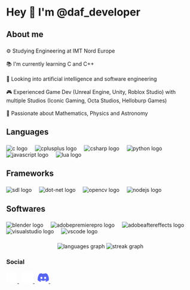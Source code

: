 <h1 align="left">Hey 👋 I'm @daf_developer</h1>

###

<h2 align="left">About me</h2>

###

<p align="left">⚙️ Studying Engineering at IMT Nord Europe<br><br>📚 I'm currently learning C and C++<br><br>🎯 Looking into artificial intelligence and software engineering<br><br>🎮  Experienced Game Dev (Unreal Engine, Unity, Roblox Studio) with multiple Studios (Iconic Gaming, Octa Studios, Helloburp Games)<br><br>🌌 Passionate about Mathematics, Physics and Astronomy</p>

###

<h2 align="left">Languages</h2>

###

<div align="left">
  <img src="https://skillicons.dev/icons?i=c" height="40" alt="c logo"  />
  <img width="12" />
  <img src="https://skillicons.dev/icons?i=cpp" height="40" alt="cplusplus logo"  />
  <img width="12" />
  <img src="https://skillicons.dev/icons?i=cs" height="40" alt="csharp logo"  />
  <img width="12" />
  <img src="https://skillicons.dev/icons?i=py" height="40" alt="python logo"  />
  <img width="12" />
  <img src="https://skillicons.dev/icons?i=js" height="40" alt="javascript logo"  />
  <img width="12" />
  <img src="https://cdn.jsdelivr.net/gh/devicons/devicon/icons/lua/lua-original.svg" height="40" alt="lua logo"  />
</div>

###

<h2 align="left">Frameworks</h2>

###

<div align="left">
  <img src="https://cdn.jsdelivr.net/gh/devicons/devicon/icons/sdl/sdl-original.svg" height="40" alt="sdl logo"  />
  <img width="12" />
  <img src="https://skillicons.dev/icons?i=dotnet" height="40" alt="dot-net logo"  />
  <img width="12" />
  <img src="https://cdn.jsdelivr.net/gh/devicons/devicon/icons/opencv/opencv-original.svg" height="40" alt="opencv logo"  />
  <img width="12" />
  <img src="https://skillicons.dev/icons?i=nodejs" height="40" alt="nodejs logo"  />
</div>

###

<h2 align="left">Softwares</h2>

###

<div align="left">
  <img src="https://skillicons.dev/icons?i=blender" height="40" alt="blender logo"  />
  <img width="12" />
  <img src="https://skillicons.dev/icons?i=pr" height="40" alt="adobepremierepro logo"  />
  <img width="12" />
  <img src="https://skillicons.dev/icons?i=ae" height="40" alt="adobeaftereffects logo"  />
  <img width="12" />
  <img src="https://skillicons.dev/icons?i=visualstudio" height="40" alt="visualstudio logo"  />
  <img width="12" />
  <img src="https://skillicons.dev/icons?i=vscode" height="40" alt="vscode logo"  />
</div>

###

<div align="center">
  <img src="https://github-readme-stats.vercel.app/api/top-langs?username=MistiikDev&locale=en&hide_title=true&layout=compact&card_width=320&langs_count=5&theme=gruvbox&hide_border=true&order=2" height="150" alt="languages graph"  />
  <img src="https://streak-stats.demolab.com?user=MistiikDev&locale=en&mode=daily&theme=gruvbox&hide_border=false&border_radius=5&order=3" height="150" alt="streak graph"  />
</div>

###
### Social

   <a href="https://www.github.com/MistiikDev" target="_blank" rel="noreferrer">
   <picture>
   <img height="30" width="30" src="https://raw.githubusercontent.com/ShahVandit8/profile-x/refs/heads/main/public/icons/socials/github-dark.svg" alt="github" />
   </picture>
   </a> &nbsp;
   <a href="https://www.x.com/MistiikDev" target="_blank" rel="noreferrer">
   <picture>
   <img height="30" width="30" src="https://raw.githubusercontent.com/ShahVandit8/profile-x/refs/heads/main/public/icons/socials/twitter-dark.svg" alt="Twitter" />
   </picture>
   </a> &nbsp;
   <a href="https://www.discord.com/users/daf_d" target="_blank" rel="noreferrer">
   <picture>
   <img height="30" width="30" src="https://raw.githubusercontent.com/ShahVandit8/profile-x/refs/heads/main/public/icons/socials/discord.svg" alt="discord" />
   </picture>
   </a> &nbsp;
